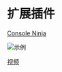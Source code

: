 # 扩展插件

[Console Ninja](https://console-ninja.com/)

![示例](https://github.com/wallabyjs/console-ninja/assets/979966/f02ba64b-b51c-453b-899c-067a8ca09f28)

[视频](https://www.youtube.com/watch?v=XR6OaznDwl8)